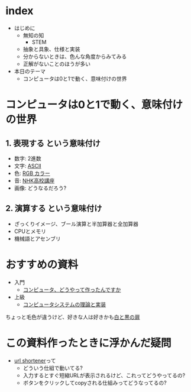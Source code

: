 # index

- はじめに
  - 無知の知
    - STEM
  - 抽象と具象、仕様と実装
  - 分からないときは、色んな角度からみてみる
  - 正解がないことのほうが多い
- 本日のテーマ
  - コンピュータは0と1で動く、意味付けの世界

# コンピュータは0と1で動く、意味付けの世界

## 1. 表現する という意味付け

- 数字: 2進数
- 文字: [ASCII](https://ja.wikipedia.org/wiki/ASCII)
- 色: [RGB カラー](http://www.webnote.info/digital/color/)
- 音: [NHK高校講座](https://www.nhk.or.jp/kokokoza/tv/syakaijouhou/archive/resume004.html)
- 画像: どうなるだろう?

## 2. 演算する という意味付け

- ざっくりイメージ、ブール演算と半加算器と全加算器
- CPUとメモリ
- 機械語とアセンブリ

# おすすめの資料

- 入門
  - [コンピュータ、どうやって作ったんですか](https://www.amazon.co.jp/dp/B07HN2Q2F8/ref=dp-kindle-redirect?_encoding=UTF8&btkr=1)
- 上級
  - [コンピュータシステムの理論と実装](https://amzn.to/2SZlQnH)

ちょっと毛色が違うけど、好きな人は好きかも[白と黒の扉](https://www.amazon.co.jp/gp/product/B07BGVKW86/ref=oh_aui_d_asin_title_o01_?ie=UTF8&psc=1)

# この資料作ったときに浮かんだ疑問

- [url shortener](https://bitly.com/)って
  - どういう仕組で動いてる?
  - 入力するとすぐ短縮URLが表示されるけど、これってどうやってるの?
  - ボタンをクリックしてcopyされる仕組みってどうなってるの?
